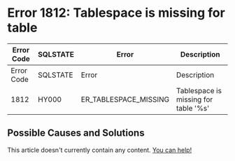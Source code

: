 
# Error 1812: Tablespace is missing for table


| Error Code | SQLSTATE | Error | Description |
| --- | --- | --- | --- |
| Error Code | SQLSTATE | Error | Description |
| 1812 | HY000 | ER_TABLESPACE_MISSING | Tablespace is missing for table '%s' |




## Possible Causes and Solutions


This article doesn't currently contain any content. [You can help!](/en/writing-and-editing-knowledge-base-articles/)

